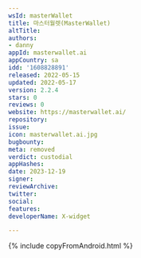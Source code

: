 ```yaml
---
wsId: masterWallet
title: 마스터월렛(MasterWallet)
altTitle: 
authors:
- danny
appId: masterwallet.ai
appCountry: sa
idd: '1608828891'
released: 2022-05-15
updated: 2022-05-17
version: 2.2.4
stars: 0
reviews: 0
website: https://masterwallet.ai/
repository: 
issue: 
icon: masterwallet.ai.jpg
bugbounty: 
meta: removed
verdict: custodial
appHashes: 
date: 2023-12-19
signer: 
reviewArchive: 
twitter: 
social: 
features: 
developerName: X-widget

---
```


{% include copyFromAndroid.html %}

